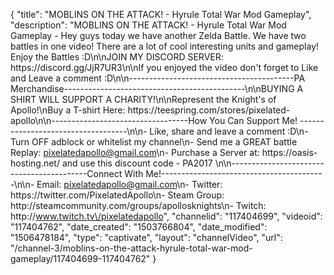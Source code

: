 {
    "title": "MOBLINS ON THE ATTACK! - Hyrule Total War Mod Gameplay",
    "description": "MOBLINS ON THE ATTACK! - Hyrule Total War Mod Gameplay - Hey guys today we have another Zelda Battle. We have two battles in one video! There are a lot of cool interesting units and gameplay! Enjoy the Battles :D\n\nJOIN MY DISCORD SERVER: https:\/\/discord.gg\/JjR7UR3\n\nIf you enjoyed the video don't forget to Like and Leave a comment :D\n\n-----------------------------------------PA Merchandise---------------------------------------------\n\nBUYING A SHIRT WILL SUPPORT A CHARITY!\n\nRepresent the Knight's of Apollo!\nBuy a T-shirt Here: https:\/\/teespring.com\/stores\/pixelated-apollo\n\n----------------------------------How You Can Support Me! -----------------------------------\n\n- Like, share and leave a comment :D\n- Turn OFF adblock or whitelist my channel\n- Send me a GREAT battle Replay: pixelatedapollo@gmail.com\n- Purchase a Server at: https:\/\/oasis-hosting.net\/ and use this discount code - PA2017 \n\n------------------------------------------Connect With Me!-----------------------------------------\n\n- Email: pixelatedapollo@gmail.com\n- Twitter: https:\/\/twitter.com\/PixelatedApollo\n- Steam Group:  http:\/\/steamcommunity.com\/groups\/apollosknights\n- Twitch: http:\/\/www.twitch.tv\/pixelatedapollo",
    "channelid": "117404699",
    "videoid": "117404762",
    "date_created": "1503766804",
    "date_modified": "1506478184",
    "type": "captivate",
    "layout": "channelVideo",
    "url": "\/channel-3\/moblins-on-the-attack-hyrule-total-war-mod-gameplay\/117404699-117404762"
}